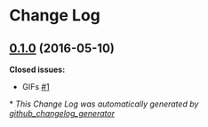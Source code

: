 # Change Log

## [0.1.0](https://github.com/manuelescrig/MEVHorizontalContacts/tree/0.1.0) (2016-05-10)
**Closed issues:**

- GIFs [\#1](https://github.com/manuelescrig/MEVHorizontalContacts/issues/1)



\* *This Change Log was automatically generated by [github_changelog_generator](https://github.com/skywinder/Github-Changelog-Generator)*